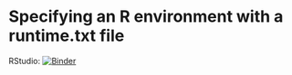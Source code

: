 # Specifying an R environment with a runtime.txt file

RStudio: [![Binder](http://mybinder.org/badge_logo.svg)](http://mybinder.org/v2/gh/amandamcgow/plottingERP/r/main?urlpath=rstudio)

